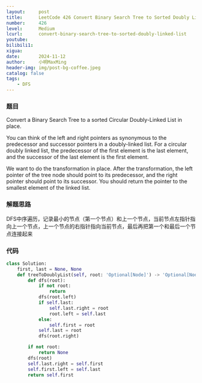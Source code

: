 ```yaml
---
layout:     post
title:      LeetCode 426 Convert Binary Search Tree to Sorted Doubly Linked List (Python)
number:     426
level:      Medium
lcurl:      convert-binary-search-tree-to-sorted-doubly-linked-list
youtube:    
bilibili1:  
xigua:      
date:       2024-11-12
author:     小明MaxMing
header-img: img/post-bg-coffee.jpeg
catalog: false
tags:
    - DFS
---
```


### 题目

Convert a Binary Search Tree to a sorted Circular Doubly-Linked List in place.

You can think of the left and right pointers as synonymous to the predecessor and successor pointers in a doubly-linked list. For a circular doubly linked list, the predecessor of the first element is the last element, and the successor of the last element is the first element.

We want to do the transformation in place. After the transformation, the left pointer of the tree node should point to its predecessor, and the right pointer should point to its successor. You should return the pointer to the smallest element of the linked list.

### 解题思路

DFS中序遍历，记录最小的节点（第一个节点）和上一个节点，当前节点左指针指向上一个节点，上一个节点的右指针指向当前节点，最后再把第一个和最后一个节点连接起来

### 代码
```python
class Solution:
    first, last = None, None
    def treeToDoublyList(self, root: 'Optional[Node]') -> 'Optional[Node]':
        def dfs(root):
            if not root:
                return
            dfs(root.left)
            if self.last:
                self.last.right = root
                root.left = self.last
            else:
                self.first = root
            self.last = root
            dfs(root.right)

        if not root:
            return None
        dfs(root)
        self.last.right = self.first
        self.first.left = self.last
        return self.first
```
